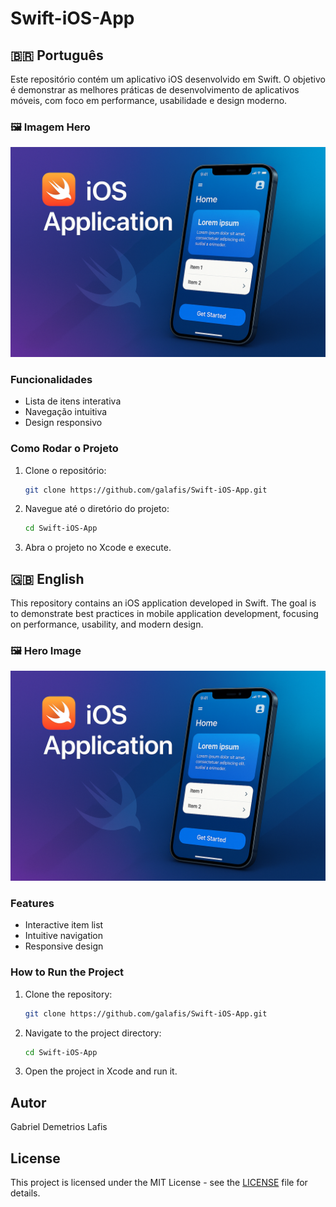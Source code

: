 # Swift-iOS-App

## 🇧🇷 Português

Este repositório contém um aplicativo iOS desenvolvido em Swift. O objetivo é demonstrar as melhores práticas de desenvolvimento de aplicativos móveis, com foco em performance, usabilidade e design moderno.

### 🖼️ Imagem Hero

![Imagem Hero do Swift-iOS-App](hero_image.png)

### Funcionalidades

*   Lista de itens interativa
*   Navegação intuitiva
*   Design responsivo

### Como Rodar o Projeto

1.  Clone o repositório:
    ```bash
    git clone https://github.com/galafis/Swift-iOS-App.git
    ```
2.  Navegue até o diretório do projeto:
    ```bash
    cd Swift-iOS-App
    ```
3.  Abra o projeto no Xcode e execute.

## 🇬🇧 English

This repository contains an iOS application developed in Swift. The goal is to demonstrate best practices in mobile application development, focusing on performance, usability, and modern design.

### 🖼️ Hero Image

![Swift-iOS-App Hero Image](hero_image.png)

### Features

*   Interactive item list
*   Intuitive navigation
*   Responsive design

### How to Run the Project

1.  Clone the repository:
    ```bash
    git clone https://github.com/galafis/Swift-iOS-App.git
    ```
2.  Navigate to the project directory:
    ```bash
    cd Swift-iOS-App
    ```
3.  Open the project in Xcode and run it.

## Autor

Gabriel Demetrios Lafis

## License

This project is licensed under the MIT License - see the [LICENSE](LICENSE) file for details.

